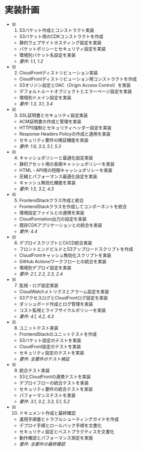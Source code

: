 # 実装計画

- [x] 1. S3バケット作成とコンストラクト実装
  - S3バケット用のCDKコンストラクトを作成
  - 静的ウェブサイトホスティング設定を実装
  - バケットポリシーとセキュリティ設定を実装
  - 環境別バケット名設定を実装
  - _要件: 1.1, 1.2_

- [x] 2. CloudFrontディストリビューション実装
  - CloudFrontディストリビューション用コンストラクトを作成
  - S3オリジン設定とOAC（Origin Access Control）を実装
  - デフォルトルートオブジェクトとエラーページ設定を実装
  - 環境別ドメイン設定を実装
  - _要件: 1.3, 3.1, 3.4_

- [x] 3. SSL証明書とセキュリティ設定実装
  - ACM証明書の作成と管理を実装
  - HTTPS強制とセキュリティヘッダー設定を実装
  - Response Headers Policyの作成と適用を実装
  - セキュリティ要件の検証機能を実装
  - _要件: 1.6, 3.3, 5.1, 5.3_

- [x] 4. キャッシュポリシーと最適化設定実装
  - 静的アセット用の長期キャッシュポリシーを実装
  - HTML・API用の短期キャッシュポリシーを実装
  - 圧縮とパフォーマンス最適化設定を実装
  - キャッシュ無効化機能を実装
  - _要件: 1.5, 3.2, 4.3_

- [x] 5. FrontendStackクラス作成と統合
  - FrontendStackクラスを作成してコンポーネントを統合
  - 環境設定ファイルとの連携を実装
  - CloudFormation出力の設定を実装
  - 既存CDKアプリケーションとの統合を実装
  - _要件: 4.4_

- [x] 6. デプロイスクリプトとCI/CD統合実装
  - フロントエンドビルドとS3アップロードスクリプトを作成
  - CloudFrontキャッシュ無効化スクリプトを実装
  - GitHub Actionsワークフローとの統合を実装
  - 環境別デプロイ設定を実装
  - _要件: 2.1, 2.2, 2.3, 2.4_

- [x] 7. 監視・ログ設定実装
  - CloudWatchメトリクスとアラーム設定を実装
  - S3アクセスログとCloudFrontログ設定を実装
  - ダッシュボード作成とログ管理を実装
  - コスト監視とライフサイクルポリシーを実装
  - _要件: 4.1, 4.2, 4.3_

- [x] 8. ユニットテスト実装
  - FrontendStackのユニットテストを作成
  - S3バケット設定のテストを実装
  - CloudFront設定のテストを実装
  - セキュリティ設定のテストを実装
  - _要件: 全要件のテスト検証_

- [x] 9. 統合テスト実装
  - S3とCloudFrontの連携テストを実装
  - デプロイフローの統合テストを実装
  - セキュリティ要件の統合テストを実装
  - パフォーマンステストを実装
  - _要件: 3.1, 3.2, 3.3, 5.1, 5.2_

- [x] 10. ドキュメント作成と最終確認
  - 運用手順書とトラブルシューティングガイドを作成
  - デプロイ手順とロールバック手順を文書化
  - セキュリティ設定とベストプラクティスを文書化
  - 動作確認とパフォーマンス測定を実施
  - _要件: 全要件の最終確認_
